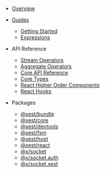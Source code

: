 - [Overview](/)

- [Guides](/guides/README.md)
  - [Getting Started](/guides/getting-started/1-introduction.md)
  - [Expressions](/guides/expressions/1-introduction.md)

- API Reference
  - [Stream Operators](/xest.core/docs/stream.md)
  - [Aggregate Operators](/xest.core/docs/aggregate.md)
  - [Core API Reference](/xest.core/docs/api.md)
  - [Core Types](/xest.core/docs/coreTypes.md)
  - [React Higher Order Components](/xest.react/docs/hocs.md)
  - [React Hooks](/xest.react/docs/hooks.md)

- Packages
  - [@xest/bundle](/xest.bundle/)  
  - [@xest/core](/xest.core/)
  - [@xest/devtools](/xest.devtools/)
  - [@xest/fsm](/xest.fsm/)
  - [@xest/host](/xest.host/)
  - [@xest/react](/xest.react/)
  - [@x/socket](/socket/)
  - [@x/socket.auth](/socket.auth/)
  - [@x/socket.xest](/socket.xest/)
